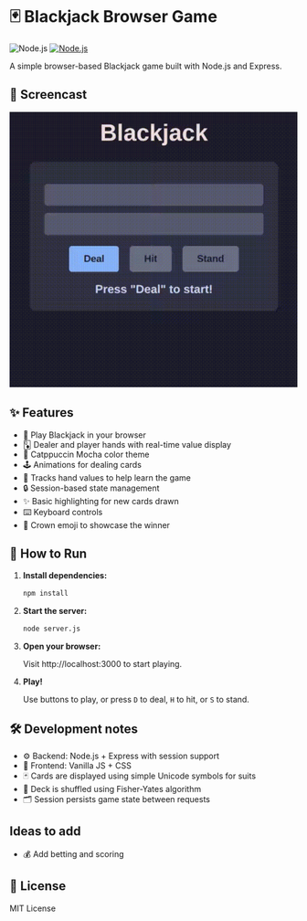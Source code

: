 # 🃏 Blackjack Browser Game

![Node.js](https://img.shields.io/badge/Node.js-339933?style=flat&logo=node.js&logoColor=white) [![Node.js](https://img.shields.io/badge/Node.js-22.15.1-brightgreen)](https://nodejs.org/)

A simple browser-based Blackjack game built with Node.js and Express.

## 🎥 Screencast

![screencast](screencast.gif)

## ✨ Features

- 🎲 Play Blackjack in your browser
- 🃍 Dealer and player hands with real-time value display
- 🎨 Catppuccin Mocha color theme
- 🕹️ Animations for dealing cards
- 🧠 Tracks hand values to help learn the game
- 🔒 Session-based state management
- ✨ Basic highlighting for new cards drawn
- ⌨️ Keyboard controls
- 👑 Crown emoji to showcase the winner

## 🚀 How to Run

1. **Install dependencies:**

   ```bash
   npm install
   ```
2. **Start the server:**
   ```bash
   node server.js
   ```
3. **Open your browser:**

   Visit http://localhost:3000 to start playing.
4. **Play!**

   Use buttons to play, or press `D` to deal, `H` to hit, or `S` to stand.


## 🛠️ Development notes
- ⚙️ Backend: Node.js + Express with session support
- 🎨 Frontend: Vanilla JS + CSS
- 🃏 Cards are displayed using simple Unicode symbols for suits
- 🔀 Deck is shuffled using Fisher-Yates algorithm
- 🗂️ Session persists game state between requests

## Ideas to add
- 💰 Add betting and scoring

## 📄 License
MIT License
